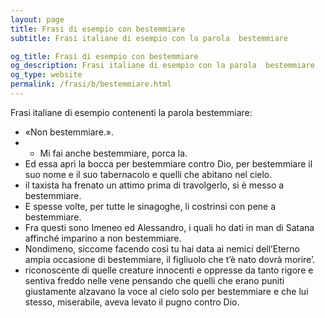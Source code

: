 ```yaml
---
layout: page
title: Frasi di esempio con bestemmiare 
subtitle: Frasi italiane di esempio con la parola  bestemmiare

og_title: Frasi di esempio con bestemmiare 
og_description: Frasi italiane di esempio con la parola  bestemmiare
og_type: website
permalink: /frasi/b/bestemmiare.html
---
```


Frasi italiane di esempio contenenti la parola bestemmiare:


- «Non bestemmiare.».
- - Mi fai anche bestemmiare, porca la.
- Ed essa aprì la bocca per bestemmiare contro Dio, per bestemmiare il suo nome e il suo tabernacolo e quelli che abitano nel cielo.
- il taxista ha frenato un attimo prima di travolgerlo, si è messo a bestemmiare.
- E spesse volte, per tutte le sinagoghe, li costrinsi con pene a bestemmiare.
- Fra questi sono Imeneo ed Alessandro, i quali ho dati in man di Satana affinché imparino a non bestemmiare.
- Nondimeno, siccome facendo così tu hai data ai nemici dell’Eterno ampia occasione di bestemmiare, il figliuolo che t’è nato dovrà morire’.
- riconoscente di quelle creature innocenti e oppresse da tanto rigore e sentiva freddo nelle vene pensando che quelli che erano puniti giustamente alzavano la voce al cielo solo per bestemmiare e che lui stesso, miserabile, aveva levato il pugno contro Dio.
